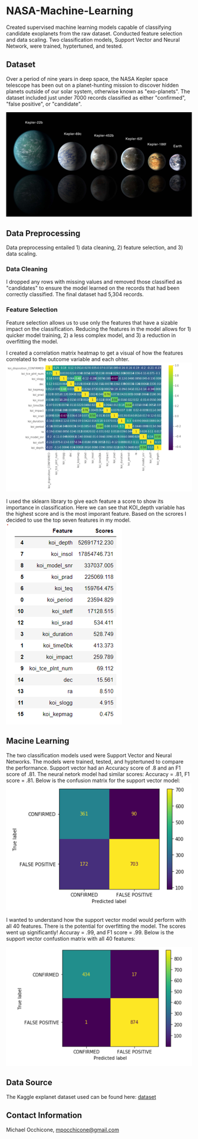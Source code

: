 # NASA-Machine-Learning
Created supervised machine learning models capable of classifying candidate exoplanets from the raw dataset.  Conducted feature selection and data scaling.  Two classification models, Support Vector and Neural Network, were trained, hyptertuned, and tested.  

## Dataset
Over a period of nine years in deep space, the NASA Kepler space telescope has been out on a planet-hunting mission to discover hidden planets outside of our solar system, otherwise known as  "exo-planets".  The dataset included just under 7000 records classified as either "confirmed", "false positive", or "candidate". 

![nasa](https://github.com/mocchicone/NASA-Machine-Learning/blob/main/Images/exoplanets.jpg)

## Data Preprocessing

Data preprocessing entailed 1) data cleaning, 2) feature selection, and 3) data scaling.  

### Data Cleaning
I dropped any rows with missing values and removed those classified as "candidates" to ensure the model learned on the records that had been correctly classified.  The final dataset had 5,304 records.

### Feature Selection
Feature selection allows us to use only the features that have a sizable impact on the classification.  Reducing the features in the model allows for 1) quicker model training, 2) a less complex model, and 3) a reduction in overfitting the model.

I created a correlation matrix heatmap to get a visual of how the features correlated to the outcome variable and each ohter. 
![feature_selection](https://github.com/mocchicone/NASA-Machine-Learning/blob/main/Images/correlation_matrix_heatmap.PNG)

I used the sklearn library to give each feature a score to show its importance in classification.  Here we can see that KOI_depth variable has the highest score and is the most imporant feature. Based on the scrores I decided to use the top seven features in my model. 
![feature_scores](https://github.com/mocchicone/NASA-Machine-Learning/blob/main/Images/feature_scores.PNG)

## Macine Learning

The two classification models used were Support Vector and Neural Networks.  The models were trained, tested, and hyptertuned to compare the performance.  Support vector had an Accuracy score of .8 and an F1 score of .81.  The neural netork model had similar scores: Accuracy = .81, F1 score = .81.  Below is the confusion matrix for the support vector model:
![sv_confusion_matrix](https://github.com/mocchicone/NASA-Machine-Learning/blob/main/Images/support_vector_confusion_matrix.PNG)

I wanted to understand how the support vector model would perform with all 40 features.  There is the potential for overfitting the model.  The scores went up significantly!  Accuray = .99, and F1 score = .99.  Below is the support vector confustion matrix with all 40 features:

![sv_all_features](https://github.com/mocchicone/NASA-Machine-Learning/blob/main/Images/support_vector_confusion_matrix_all_features.PNG)

## Data Source
The Kaggle explanet dataset used can be found here: [dataset](https://www.kaggle.com/nasa/kepler-exoplanet-search-results)

## Contact Information
Michael Occhicone, mpocchicone@gmail.com
